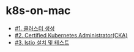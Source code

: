 # k8s-on-mac

* [#1. 클러스터 생성](https://github.com/gnosia93/k8s-on-mac/blob/main/tutorial/k8s-setup.md)
* [#2. Certified Kubernetes Administrator(CKA)](https://github.com/gnosia93/k8s-on-mac/blob/main/tutorial/k8s-op.md)
* [#3. Istio 설치 및 테스트](https://github.com/gnosia93/k8s-on-mac/blob/main/tutorial/k8s-istio.md)
